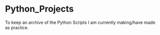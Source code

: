 # Python_Projects
To keep an archive of the Python Scripts I am currently making/have made as practice.
